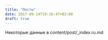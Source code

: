 ```yaml
---
title: "Посты"
date: 2017-09-14T19:16:47+03:00
draft: true
---
```


Некоторые данные в content/post/_index.ru.md

